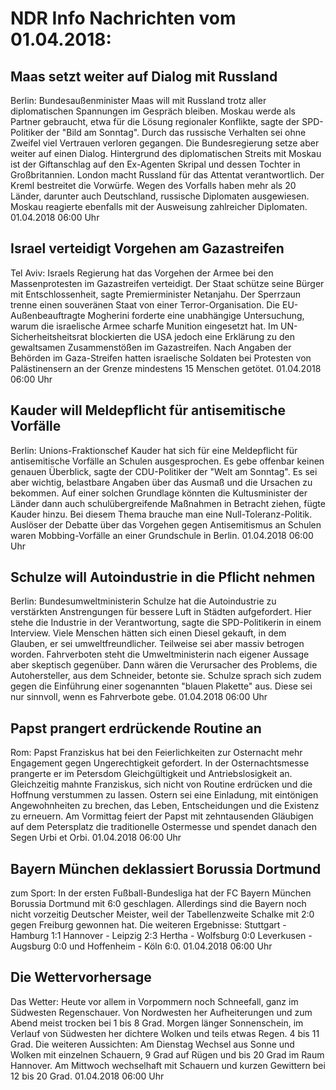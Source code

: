 # NDR Info Nachrichten vom 01.04.2018:


## Maas setzt weiter auf Dialog mit Russland
Berlin:     Bundesaußenminister Maas will mit Russland trotz aller diplomatischen Spannungen im Gespräch bleiben. Moskau werde als Partner gebraucht, etwa für die Lösung regionaler Konflikte, sagte der SPD-Politiker der "Bild am Sonntag". Durch das russische Verhalten sei ohne Zweifel viel Vertrauen verloren gegangen. Die Bundesregierung setze aber weiter auf einen Dialog. Hintergrund des diplomatischen Streits mit Moskau ist der Giftanschlag auf den Ex-Agenten Skripal und dessen Tochter in Großbritannien. London macht Russland für das Attentat verantwortlich. Der Kreml bestreitet die Vorwürfe. Wegen des Vorfalls haben mehr als 20 Länder, darunter auch Deutschland, russische Diplomaten ausgewiesen. Moskau reagierte ebenfalls mit der Ausweisung zahlreicher Diplomaten. 01.04.2018 06:00 Uhr 

## Israel verteidigt Vorgehen am Gazastreifen
Tel Aviv: Israels Regierung hat das Vorgehen der Armee bei den Massenprotesten im Gazastreifen verteidigt. Der Staat schütze seine Bürger mit Entschlossenheit, sagte Premierminister Netanjahu. Der Sperrzaun trenne einen souveränen Staat von einer Terror-Organisation. Die EU-Außenbeauftragte Mogherini forderte eine unabhängige Untersuchung, warum die israelische Armee scharfe Munition eingesetzt hat. Im UN-Sicherheitsheitsrat blockierten die USA jedoch eine Erklärung zu den gewaltsamen Zusammenstößen im Gazastreifen. Nach Angaben der Behörden im Gaza-Streifen hatten israelische Soldaten bei Protesten von Palästinensern an der Grenze mindestens 15 Menschen getötet. 01.04.2018 06:00 Uhr 

## Kauder will Meldepflicht für antisemitische Vorfälle
Berlin:      Unions-Fraktionschef Kauder hat sich für eine Meldepflicht für antisemitische Vorfälle an Schulen ausgesprochen. Es gebe offenbar keinen genauen Überblick, sagte der CDU-Politiker der "Welt am Sonntag". Es sei aber wichtig, belastbare Angaben über das Ausmaß und die Ursachen zu bekommen. Auf einer solchen Grundlage könnten die Kultusminister der Länder dann auch schulübergreifende Maßnahmen in Betracht ziehen, fügte Kauder hinzu. Bei diesem Thema brauche man eine Null-Toleranz-Politik. Auslöser der Debatte über das Vorgehen gegen Antisemitismus an Schulen waren Mobbing-Vorfälle an einer Grundschule in Berlin. 01.04.2018 06:00 Uhr 

## Schulze will Autoindustrie in die Pflicht nehmen
Berlin:    Bundesumweltministerin Schulze hat die Autoindustrie zu verstärkten Anstrengungen für bessere Luft in Städten aufgefordert. Hier stehe die Industrie in der Verantwortung, sagte die SPD-Politikerin in einem Interview. Viele Menschen hätten sich einen Diesel gekauft, in dem Glauben, er sei umweltfreundlicher. Teilweise sei aber massiv betrogen worden. Fahrverboten steht die Umweltministerin nach eigener Aussage aber skeptisch gegenüber. Dann wären die Verursacher des Problems, die Autohersteller, aus dem Schneider, betonte sie. Schulze sprach sich zudem gegen die Einführung einer sogenannten "blauen Plakette" aus. Diese sei nur sinnvoll, wenn es Fahrverbote gebe. 01.04.2018 06:00 Uhr 

## Papst prangert erdrückende Routine an
Rom:          Papst Franziskus hat bei den Feierlichkeiten zur Osternacht mehr Engagement gegen Ungerechtigkeit gefordert. In der Osternachtsmesse prangerte er im Petersdom Gleichgültigkeit und Antriebslosigkeit an. Gleichzeitig mahnte Franziskus, sich nicht von Routine erdrücken und die Hoffnung verstummen zu lassen. Ostern sei eine Einladung, mit eintönigen Angewohnheiten zu brechen, das Leben, Entscheidungen und die Existenz zu erneuern. Am Vormittag feiert der Papst mit zehntausenden Gläubigen auf dem Petersplatz die traditionelle Ostermesse und spendet danach den Segen Urbi et Orbi. 01.04.2018 06:00 Uhr 

## Bayern München deklassiert Borussia Dortmund
zum Sport: In der ersten Fußball-Bundesliga hat der FC Bayern München Borussia Dortmund mit 6:0 geschlagen. Allerdings sind die Bayern noch nicht vorzeitig Deutscher Meister, weil der Tabellenzweite Schalke mit 2:0 gegen Freiburg gewonnen hat. Die weiteren Ergebnisse:
Stuttgart - Hamburg         1:1
Hannover  - Leipzig         2:3
Hertha - Wolfsburg          0:0
Leverkusen - Augsburg    0:0
und     Hoffenheim - Köln 6:0. 01.04.2018 06:00 Uhr 

## Die Wettervorhersage
Das Wetter: Heute vor allem in Vorpommern noch Schneefall, ganz im Südwesten Regenschauer. Von Nordwesten her Aufheiterungen und zum Abend meist trocken bei 1 bis 8 Grad. Morgen länger Sonnenschein, im Verlauf von Südwesten her dichtere Wolken und teils etwas Regen. 4 bis 11 Grad. Die weiteren Aussichten: Am Dienstag Wechsel aus Sonne und Wolken mit einzelnen Schauern, 9 Grad auf Rügen und bis 20 Grad im Raum Hannover. Am Mittwoch wechselhaft mit Schauern und kurzen Gewittern bei 12 bis 20 Grad. 01.04.2018 06:00 Uhr 
